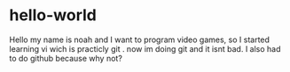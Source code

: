 # hello-world
Hello my name is noah and I want to program video games, so I started learning vi wich is practicly git .
now im doing git and it isnt bad.
I also had to do github because why not? 
 
